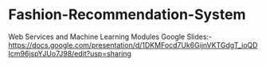 # Fashion-Recommendation-System
Web Services and Machine Learning Modules
Google Slides:-https://docs.google.com/presentation/d/1DKMFocd7Uk6GijnVKTGdgT_ioQDIcm96jspYJUo7J98/edit?usp=sharing
